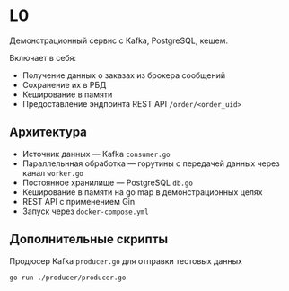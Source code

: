 # L0
Демонстрационный сервис с Kafka, PostgreSQL, кешем.

Включает в себя:
- Получение данных о заказах из брокера сообщений
- Сохранение их в РБД
- Кеширование в памяти
- Предоставление эндпоинта REST API `/order/<order_uid>`

## Архитектура
- Источник данных — Kafka `consumer.go`
- Параллельнная обработка — горутины с передачей данных через канал `worker.go`
- Постоянное хранилище — PostgreSQL `db.go`
- Кеширование в памяти на go map в демонстрационных целях
- REST API с применением Gin
- Запуск через `docker-compose.yml`


## Дополнительные скрипты
Продюсер Kafka `producer.go` для отправки тестовых данных
```
go run ./producer/producer.go
```
